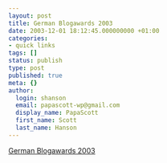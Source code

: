 ```yaml
---
layout: post
title: German Blogawards 2003
date: 2003-12-01 18:12:45.000000000 +01:00
categories:
- quick links
tags: []
status: publish
type: post
published: true
meta: {}
author:
  login: shanson
  email: papascott-wp@gmail.com
  display_name: PapaScott
  first_name: Scott
  last_name: Hanson
---
```

<p><a title="Shameless self-promotion, and proud of it!" href="http://blogawards.de/">German Blogawards 2003</a></p>
